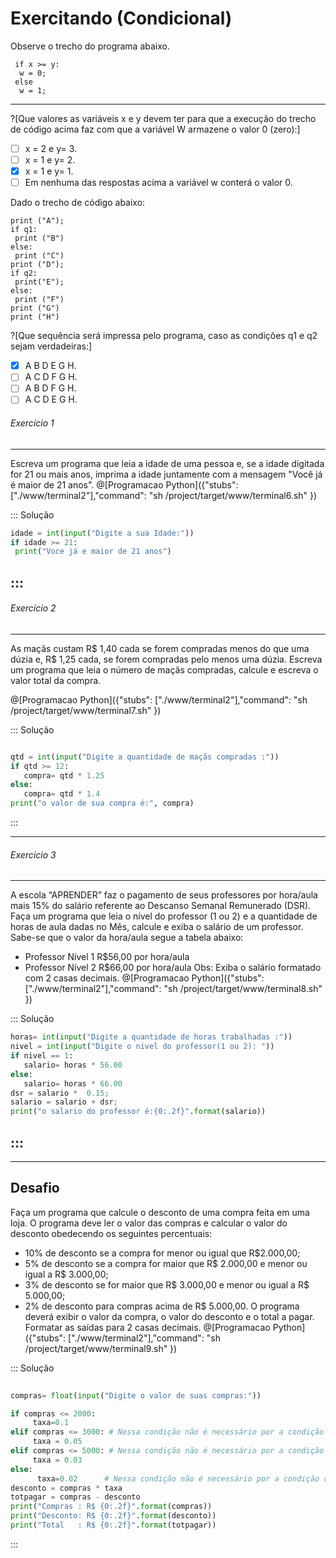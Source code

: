 # Exercitando (Condicional)

Observe o trecho do programa abaixo.
``` 
 if x >= y:
  w = 0;
 else  
  w = 1;
```
---
?[Que valores as variáveis x e y devem ter para que a execução do trecho de código acima faz com que a variável W armazene o valor 0 (zero):]
-[ ] x = 2 e y= 3.
-[ ] x = 1 e y= 2.
-[x] x = 1 e y= 1.
-[ ] Em nenhuma das respostas acima a variável w conterá o valor 0.

Dado o trecho de código abaixo:
```
print ("A");
if q1:
 print ("B")
else:
 print ("C")
print ("D");
if q2:
 print("E");
else:
 print ("F")
print ("G")
print ("H")
```

?[Que sequência será impressa pelo programa, caso as condições q1 e q2 sejam verdadeiras:]
-[x] A B D E G H.
-[ ] A C D F G H.
-[ ] A B D F G H.
-[ ] A C D E G H.

###### Exercício 1  
----
Escreva um programa que leia a idade de uma pessoa e, se a idade digitada for 21 ou mais anos, imprima a idade juntamente com a mensagem "Você já é maior de 21 anos".
@[Programacao Python]({"stubs": ["./www/terminal2"],"command": "sh /project/target/www/terminal6.sh" })
 
::: Solução

``` python
idade = int(input("Digite a sua Idade:"))
if idade >= 21:
 print("Voce já e maior de 21 anos")
```
:::
---
###### Exercício 2  
----
As maçãs custam R$ 1,40 cada se forem compradas menos do que uma dúzia e, R$ 1,25 cada, se forem compradas pelo menos uma dúzia. Escreva um programa que leia o número de maçãs compradas, calcule e escreva o valor total da compra.  

@[Programacao Python]({"stubs": ["./www/terminal2"],"command": "sh /project/target/www/terminal7.sh" })

::: Solução

``` python

qtd = int(input("Digite a quantidade de maçãs compradas :"))
if qtd >= 12:
   compra= qtd * 1.25
else:
   compra= qtd * 1.4
print("o valor de sua compra é:", compra)

```
:::

---
###### Exercício 3  
----
A escola “APRENDER” faz o pagamento de seus professores por hora/aula mais 15% do salário referente ao Descanso Semanal Remunerado (DSR). Faça um programa que leia o nível do professor (1 ou 2) e a quantidade de horas de aula dadas no Mês, calcule e exiba o salário de um professor. Sabe-se que o valor da hora/aula segue a tabela abaixo: 
+ Professor Nível 1 R$56,00 por hora/aula 
+ Professor Nível 2 R$66,00 por hora/aula 
Obs: Exiba o salário formatado com 2 casas decimais.
 @[Programacao Python]({"stubs": ["./www/terminal2"],"command": "sh /project/target/www/terminal8.sh" })
 
::: Solução

``` python
horas= int(input("Digite a quantidade de horas trabalhadas :"))
nivel = int(input("Digite o nivel do professor(1 ou 2): "))
if nivel == 1:
   salario= horas * 56.00
else:
   salario= horas * 66.00
dsr = salario *  0.15;
salario = salario + dsr;
print("o salario do professor é:{0:.2f}".format(salario))

```
:::
----
----
Desafio
----
Faça um programa que calcule o desconto de uma compra feita em uma loja. O programa deve ler o valor das compras e calcular o valor do desconto obedecendo os seguintes percentuais: 
+ 10% de desconto se a compra for menor ou igual que R$2.000,00; 
+ 5% de desconto se a compra for maior que R$ 2.000,00 e menor ou igual a R$ 3.000,00;
+ 3% de desconto se for maior que R$ 3.000,00 e menor ou igual a R$ 5.000,00;
+ 2% de desconto para compras acima de R$ 5.000,00.
O programa deverá exibir o valor da compra, o valor do desconto e o total a pagar. Formatar as saídas para 2 casas decimais.
@[Programacao Python]({"stubs": ["./www/terminal2"],"command": "sh /project/target/www/terminal9.sh" })

::: Solução
```python
 
compras= float(input("Digite o valor de suas compras:"))

if compras <= 2000:
     taxa=0.1
elif compras <= 3000: # Nessa condição não é necessário por a condição de maior que 2000, pois nesse if já é maior que 2000*/
     taxa = 0.05     
elif compras <= 5000: # Nessa condição não é necessário por a condição de maior que 3000, pois nesse if já é maior que 3000*/
     taxa = 0.03    
else:
      taxa=0.02      # Nessa condição não é necessário por a condição de maior que 2000, pois nesse if já é maior que 2000*/        
desconto = compras * taxa
totpagar = compras - desconto
print("Compras : R$ {0:.2f}".format(compras))
print("Desconto: R$ {0:.2f}".format(desconto))
print("Total   : R$ {0:.2f}".format(totpagar))

```
:::
